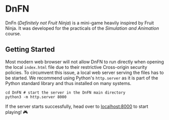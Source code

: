 # DnFN

DnFn (_Definitely not Fruit Ninja_) is a mini-game heavily inspired by Fruit Ninja. It was developed for the practicals
of the _Simulation and Animation_ course.

## Getting Started

Most modern web browser will not allow DnFN to run directly when opening the local `index.html` file due to their
restrictive Cross-origin security policies. To circumvent this issue, a local web server serving the files has to be 
started. We recommend using Python's `http.server` as it is part of the Python standard library and thus installed on
many systems.

```shell
cd DnFN # start the server in the DnFN main directory 
python3 -m http.server 8000
```

If the server starts successfully, head over to [localhost:8000](localhost:8000) to start playing! 🎮